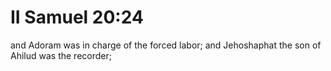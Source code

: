 # II Samuel 20:24

and Adoram was in charge of the forced labor; and Jehoshaphat the son of Ahilud was the recorder;
